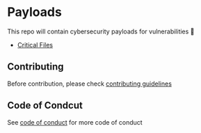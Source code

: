 # Payloads
This repo will contain cybersecurity payloads for vulnerabilities 🚀

- [Critical Files](./payloads/criticalFiles.txt)

## Contributing 

Before contribution, please check [contributing guidelines](https://github.com/iyamanujsapkota/payloads/blob/main/CONTRIBUTING.md)

## Code of Condcut

See [code of conduct](https://github.com/iyamanujsapkota/payloads/blob/main/CODE_OF_CONDUCT.md) for more code of conduct
